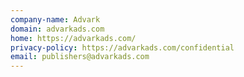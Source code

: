 ```yaml
---
company-name: Advark
domain: advarkads.com
home: https://advarkads.com/
privacy-policy: https://advarkads.com/confidential
email: publishers@advarkads.com
---
```




